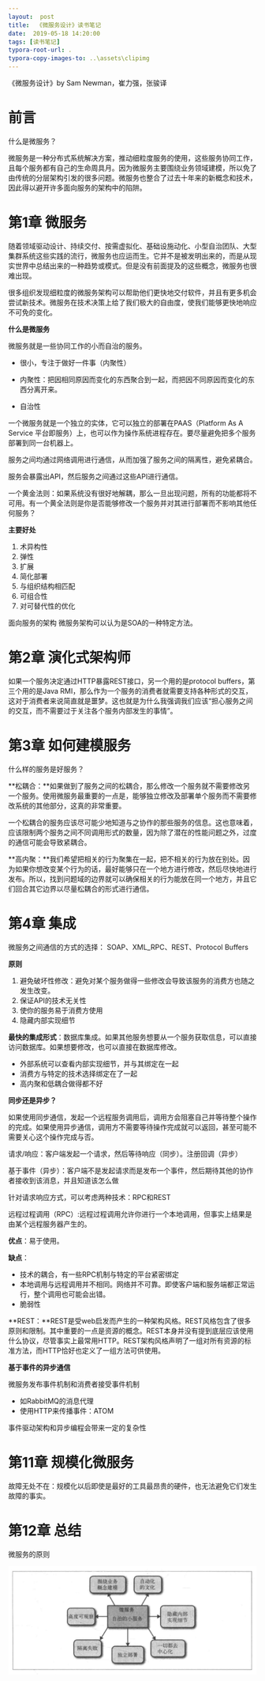 ```yaml
---
layout:  post
title:  《微服务设计》读书笔记
date:  2019-05-18 14:20:00
tags: [读书笔记]
typora-root-url: .
typora-copy-images-to: ..\assets\clipimg
---
```


《微服务设计》by Sam Newman，崔力强，张骏译

# 前言

什么是微服务？

微服务是一种分布式系统解决方案，推动细粒度服务的使用，这些服务协同工作，且每个服务都有自己的生命周具月。因为微服务主要围绕业务领域建模，所以免了由传统的分层架构引发的很多问题。微服务也整合了过去十年来的新概念和技术，因此得以避开许多面向服务的架构中的陷阱。

# 第1章 微服务

随着领域驱动设计、持续交付、按需虚拟化、基础设施动化、小型自治团队、大型集群系统这些实践的流行，微服务也应运而生。它并不是被发明出来的，而是从现实世界中总结出来的一种趋势或模式。但是没有前面提及的这些概念，微服务也很难出现。

很多组织发现细粒度的微服务架构可以帮助他们更快地交付软件，并且有更多机会尝试新技术。微服务在技术决策上给了我们极大的自由度，使我们能够更快地响应不可免的变化。

**什么是微服务**

微服务就是一些协同工作的小而自治的服务。

- 很小，专注于做好一件事（内聚性）

- 内聚性：把因相同原因而变化的东西聚合到一起，而把因不同原因而变化的东西分离开来。

- 自治性 


一个微服务就是一个独立的实体，它可以独立的部署在PAAS（Platform As A       Service 平台即服务）上，也可以作为操作系统进程存在。要尽量避免把多个服务部署到同一台机器上。

服务之间均通过网络调用进行通信，从而加强了服务之间的隔离性，避免紧耦合。

 服务会暴露出API，然后服务之间通过这些API进行通信。

 一个黄金法则：如果系统没有很好地解耦，那么一旦出现问题，所有的功能都将不可用。有一个黄全法则是你是否能够修改一个服务并对其进行部署而不影响其他任何服务？

**主要好处**

  1. 术异构性
  2. 弹性
  3. 扩展
  4. 简化部署
  5. 与组织结构相匹配
  6. 可组合性
  7. 对可替代性的优化

面向服务的架构
微服务架构可以认为是SOA的一种特定方法。

# 第2章 演化式架构师

如果一个服务决定通过HTTP暴露REST接口，另一个用的是protocol buffers，第三个用的是Java  RMI，那么作为一个服务的消费者就需要支持各种形式的交互，这对于消费者来说简直就是噩梦。这也就是为什么我强调我们应该“担心服务之间的交互，而不需要过于关注各个服务内部发生的事情”。

# 第3章 如何建模服务

 什么样的服务是好服务？

**松耦合：**如果做到了服务之间的松耦合，那么修改一个服务就不需要修改另一个服务。使用微服务最重要的一点是，能够独立修改及部署单个服务而不需要修改系统的其他部分，这真的非常重要。

一个松耦合的服务应该尽可能少地知道与之协作的那些服务的信息。这也意味着，应该限制两个服务之间不同调用形式的数量，因为除了潜在的性能问题之外，过度的通信可能会导致紧耦合。

 **高内聚：**我们希望把相关的行为聚集在一起，把不相关的行为放在别处。因为如果你想改变某个行为的话，最好能够只在一个地方进行修改，然后尽快地进行发布。所以，找到问题域的边界就可以确保相关的行为能放在同一个地方，并且它们回合其它边界以尽量松耦合的形式进行通信。

 

# 第4章 集成

 微服务之间通信的方式的选择： SOAP、XML_RPC、REST、Protocol Buffers

**原则**

  1. 避免破坏性修改：避免对某个服务做得一些修改会导致该服务的消费方也随之发生改变。
  2. 保证API的技术无关性
  3. 使你的服务易于消费方使用
  4. 隐藏内部实现细节

**最快的集成形式**：数据库集成。如果其他服务想要从一个服务获取信息，可以直接访问数据库。如果想要修改，也可以直接在数据库修改。

  - 外部系统可以查看内部实现细节，并与其绑定在一起
  - 消费方与特定的技术选择绑定在了一起
  - 高内聚和低耦合做得都不好

   

  **同步还是异步？**

  如果使用同步通信，发起一个远程服务调用后，调用方会阻塞自己并等待整个操作的完成。如果使用异步通信，调用方不需要等待操作完成就可以返回，甚至可能不需要关心这个操作完成与否。

   

请求/响应：客户端发起一个请求，然后等待响应（同步）。注册回调（异步）

基于事件（异步）：客户端不是发起请求而是发布一个事件，然后期待其他的协作者接收到该消息，并且知道该怎么做

针对请求响应方式，可以考虑两种技术：RPC和REST

远程过程调用（RPC）:远程过程调用允许你进行一个本地调用，但事实上结果是由某个远程服务器产生的。

**优点**：易于使用。

**缺点**：

- 技术的耦合，有一些RPC机制与特定的平台紧密绑定
- 本地调用与远程调用并不相同。网络并不可靠。即使客户端和服务端都正常运行，整个调用也可能会出错。
- 脆弱性

 **REST：**REST是受web启发而产生的一种架构风格。REST风格包含了很多原则和限制。其中重要的一点是资源的概念。REST本身并没有提到底层应该使用什么协议，尽管事实上最常用HTTP。REST架构风格声明了一组对所有资源的标准方法，而HTTP恰好也定义了一组方法可供使用。

**基于事件的异步通信**

微服务发布事件机制和消费者接受事件机制

- 如RabbitMQ的消息代理
- 使用HTTP来传播事件：ATOM

事件驱动架构和异步编程会带来一定的复杂性



# 第11章 规模化微服务



故障无处不在：规模化以后即使是最好的工具最昂贵的硬件，也无法避免它们发生故障的事实。

 

# 第12章 总结

微服务的原则

![围 绕 业 务  概 念 建 模  自 动 化  的 文 化  度 可 观 察  离 失 效  自 冶 的 小 服 务  立 部 署  隐 藏 内 部  实 现 细 壭  一 切 都 去  中 心 化 ](/../assets/clipimg/wei1.png)
